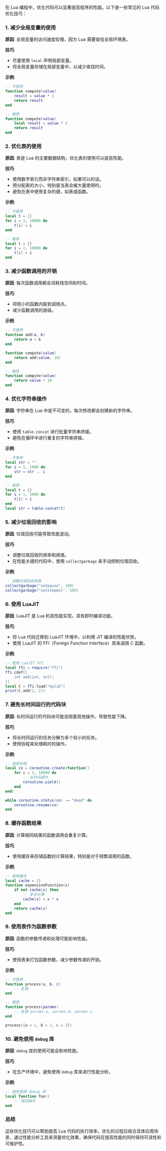 在 Lua 编程中，优化代码可以显著提高程序的性能。以下是一些常见的 Lua 代码优化技巧：

### 1. **减少全局变量的使用**

**原因**: 全局变量的访问速度较慢，因为 Lua 需要查找全局环境表。

**技巧**:
- 尽量使用 `local` 声明局部变量。
- 将全局变量存储在局部变量中，以减少查找时间。

**示例**:

```lua
-- 不推荐
function compute(value)
    result = value * 2
    return result
end

-- 推荐
function compute(value)
    local result = value * 2
    return result
end
```

### 2. **优化表的使用**

**原因**: 表是 Lua 的主要数据结构，优化表的使用可以提高性能。

**技巧**:
- 使用数字索引而非字符串索引，如果可以的话。
- 预分配表的大小，特别是当表会被大量使用时。
- 避免在表中使用复杂的键，如表或函数。

**示例**:

```lua
-- 不推荐
local t = {}
for i = 1, 10000 do
    t[i] = i
end

-- 推荐
local t = {}
for i = 1, 10000 do
    t[i] = i
end
```

### 3. **减少函数调用的开销**

**原因**: 每次函数调用都会消耗栈空间和时间。

**技巧**:
- 将短小的函数内联到调用点。
- 减少函数调用的层级。

**示例**:

```lua
-- 不推荐
function add(a, b)
    return a + b
end

function compute(value)
    return add(value, 10)
end

-- 推荐
function compute(value)
    return value + 10
end
```

### 4. **优化字符串操作**

**原因**: 字符串在 Lua 中是不可变的，每次修改都会创建新的字符串。

**技巧**:
- 使用 `table.concat` 进行批量字符串拼接。
- 避免在循环中进行重复的字符串拼接。

**示例**:

```lua
-- 不推荐
local str = ""
for i = 1, 1000 do
    str = str .. i
end

-- 推荐
local t = {}
for i = 1, 1000 do
    t[i] = i
end
local str = table.concat(t)
```

### 5. **减少垃圾回收的影响**

**原因**: 垃圾回收可能导致性能波动。

**技巧**:
- 调整垃圾回收的频率和阈值。
- 在性能关键的代码中，使用 `collectgarbage` 来手动控制垃圾回收。

**示例**:

```lua
-- 调整垃圾回收参数
collectgarbage("setpause", 100)
collectgarbage("setstepmul", 500)
```

### 6. **使用 LuaJIT**

**原因**: LuaJIT 是 Lua 的高性能实现，具有即时编译功能。

**技巧**:
- 将 Lua 代码迁移到 LuaJIT 环境中，以利用 JIT 编译的性能优势。
- 使用 LuaJIT 的 FFI（Foreign Function Interface）库来调用 C 函数。

**示例**:

```lua
-- 使用 LuaJIT FFI
local ffi = require("ffi")
ffi.cdef[[
    int add(int, int);
]]
local C = ffi.load("mylib")
print(C.add(1, 2))
```

### 7. **避免长时间运行的代码块**

**原因**: 长时间运行的代码块可能会阻塞其他操作，导致性能下降。

**技巧**:
- 将长时间运行的任务分解为多个较小的任务。
- 使用协程来处理耗时的操作。

**示例**:

```lua
-- 使用协程
local co = coroutine.create(function()
    for i = 1, 10000 do
        -- 长时间操作
        coroutine.yield()
    end
end)

while coroutine.status(co) ~= "dead" do
    coroutine.resume(co)
end
```

### 8. **缓存函数结果**

**原因**: 计算相同结果的函数调用会重复计算。

**技巧**:
- 使用缓存来存储函数的计算结果，特别是对于频繁调用的函数。

**示例**:

```lua
-- 使用缓存
local cache = {}
function expensiveFunction(x)
    if not cache[x] then
        -- 复杂计算
        cache[x] = x * x
    end
    return cache[x]
end
```

### 9. **使用表作为函数参数**

**原因**: 函数的参数传递和处理可能影响性能。

**技巧**:
- 使用表来打包函数参数，减少参数传递的开销。

**示例**:

```lua
-- 不推荐
function process(a, b, c)
    -- 处理
end

-- 推荐
function process(params)
    -- 处理 params.a, params.b, params.c
end

process({a = 1, b = 2, c = 3})
```

### 10. **避免使用 `debug` 库**

**原因**: `debug` 库的使用可能会影响性能。

**技巧**:
- 在生产环境中，避免使用 `debug` 库来进行性能分析。

**示例**:

```lua
-- 避免使用 debug 库
local function foo()
    -- 调试操作
end
```

### 总结

这些优化技巧可以帮助提高 Lua 代码的执行效率。优化的过程应结合具体应用场景，通过性能分析工具来测量优化效果，确保代码在提高性能的同时保持可读性和可维护性。